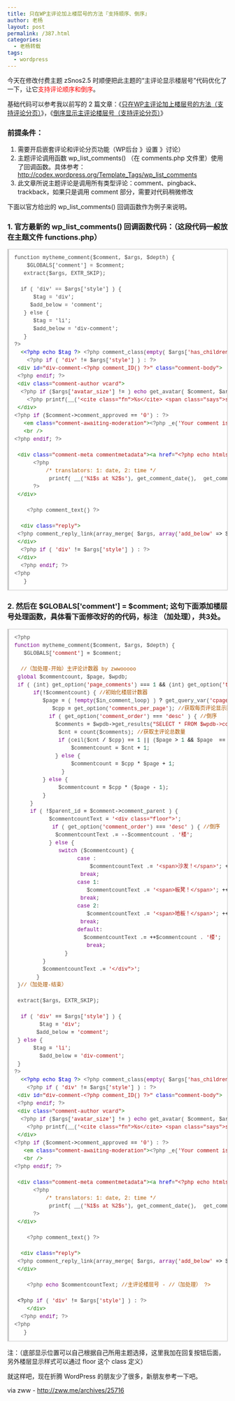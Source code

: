 ```yaml
---
title: 只在WP主评论加上楼层号的方法『支持顺序、倒序』
author: 老杨
layout: post
permalink: /387.html
categories:
  - 老杨转载
tags:
  - wordpress
---
```

今天在修改付费主题 zSnos2.5 时顺便把此主题的“主评论显示楼层号”代码优化了一下，让它<span style = "color:red;">支持评论顺序和倒序</span>。

基础代码可以参考我以前写的 2 篇文章：《<a href="http://zww.me/archives/25161" target="_blank">只在WP主评论加上楼层号的方法（支持评论分页）</a>》，《<a href="http://zww.me/archives/25230" target="_blank">倒序显示主评论楼层号（支持评论分页）</a>》  


### 前提条件：

1. 需要开启嵌套评论和评论分页功能（WP后台 》设置 》讨论）  
2. 主题评论调用函数 wp\_list\_comments() （在 comments.php 文件里）使用了回调函数。具体参考：<a href="http://codex.wordpress.org/Template_Tags/wp_list_comments" target="_blank">http://codex.wordpress.org/Template_Tags/wp_list_comments</a>  
3. 此文章所说主题评论是调用所有类型评论：comment、pingback、trackback，如果只是调用 comment 部分，需要对代码稍微修改

下面以官方给出的 wp\_list\_comments() 回调函数作为例子来说明。

### 1. 官方最新的 wp\_list\_comments() 回调函数代码：（这段代码一般放在主题文件 functions.php）

<pre style="margin:15px 0;font:100 12px/18px monaco, andale mono, courier new;padding:10px 12px;border:#ccc 1px solid;border-left-width:4px;background-color:#fefefe;box-shadow:0 0 4px #eee;word-break:break-all;word-wrap:break-word;color:#444">function mytheme_comment($comment, $args, $depth) {<br />	$GLOBALS['comment'] = $comment;<br />	extract($args, EXTR_SKIP);<br /><br />	if ( 'div' == $args['style'] ) {<br />		$tag = 'div';<br />		$add_below = 'comment';<br />	} else {<br />		$tag = 'li';<br />		$add_below = 'div-comment';<br />	}<br />?&gt;<br />	<span style="color:#170">&lt;</span><span style="color:#00c">&lt;</span><span style="color:#00c">?php</span> <span style="color:#00c">echo</span> <span style="color:#00c">$tag</span> <span style="color:#00c">?</span><span style="color:#170">&gt;</span> <span style="color:#555">&lt;?php</span> <span style="color:#@cm-word">comment_class</span>(<span style="color:#708">empty</span>( <span style="color:#000-2">$args</span>[<span style="color:#a11">'has_children'</span>] ) <span style="color:#000">?</span> <span style="color:#a11">''</span> : <span style="color:#a11">'parent'</span>) <span style="color:#555">?&gt;</span> id="comment-<span style="color:#555">&lt;?php</span> <span style="color:#@cm-word">comment_ID</span>() <span style="color:#555">?&gt;</span>"&gt;<br />	<span style="color:#555">&lt;?php</span> <span style="color:#708">if</span> ( <span style="color:#a11">'div'</span> <span style="color:#000">!=</span> <span style="color:#000-2">$args</span>[<span style="color:#a11">'style'</span>] ) : <span style="color:#555">?&gt;</span><br />	<span style="color:#170">&lt;div</span> <span style="color:#00c">id</span>=<span style="color:#a11">"div-comment-&lt;?php comment_ID() ?&gt;"</span> <span style="color:#00c">class</span>=<span style="color:#a11">"comment-body"</span><span style="color:#170">&gt;</span><br />	<span style="color:#555">&lt;?php</span> <span style="color:#708">endif</span>; <span style="color:#555">?&gt;</span><br />	<span style="color:#170">&lt;div</span> <span style="color:#00c">class</span>=<span style="color:#a11">"comment-author vcard"</span><span style="color:#170">&gt;</span><br />	<span style="color:#555">&lt;?php</span> <span style="color:#708">if</span> (<span style="color:#000-2">$args</span>[<span style="color:#a11">'avatar_size'</span>] <span style="color:#000">!=</span> <span style="color:#164"></span>) <span style="color:#708">echo</span> <span style="color:#@cm-word">get_avatar</span>( <span style="color:#000-2">$comment</span>, <span style="color:#000-2">$args</span>[<span style="color:#a11">'avatar_size'</span>] ); <span style="color:#555">?&gt;</span><br />	<span style="color:#555">&lt;?php</span> <span style="color:#@cm-word">printf</span>(<span style="color:#@cm-word">__</span>(<span style="color:#a11">'&lt;cite class="fn"&gt;%s&lt;/cite&gt; &lt;span class="says"&gt;says:&lt;/span&gt;'</span>), <span style="color:#@cm-word">get_comment_author_link</span>()) <span style="color:#555">?&gt;</span><br />	<span style="color:#170">&lt;/div</span><span style="color:#170">&gt;</span><br /><span style="color:#555">&lt;?php</span> <span style="color:#708">if</span> (<span style="color:#000-2">$comment</span><span style="color:#000">-&gt;</span><span style="color:#@cm-word">comment_approved</span> <span style="color:#000">==</span> <span style="color:#a11">'0'</span>) : <span style="color:#555">?&gt;</span><br />	<span style="color:#170">&lt;em</span> <span style="color:#00c">class</span>=<span style="color:#a11">"comment-awaiting-moderation"</span><span style="color:#170">&gt;</span><span style="color:#555">&lt;?php</span> <span style="color:#@cm-word">_e</span>(<span style="color:#a11">'Your comment is awaiting moderation.'</span>) <span style="color:#555">?&gt;</span><span style="color:#170">&lt;/em</span><span style="color:#170">&gt;</span><br />	<span style="color:#170">&lt;br</span> <span style="color:#170">/&gt;</span><br /><span style="color:#555">&lt;?php</span> <span style="color:#708">endif</span>; <span style="color:#555">?&gt;</span><br /><br />	<span style="color:#170">&lt;div</span> <span style="color:#00c">class</span>=<span style="color:#a11">"comment-meta commentmetadata"</span><span style="color:#170">&gt;</span><span style="color:#170">&lt;a</span> <span style="color:#00c">href</span>=<span style="color:#a11">"&lt;?php echo htmlspecialchars( get_comment_link( $comment-&gt;comment_ID ) ) ?&gt;"</span><span style="color:#170">&gt;</span><br />		<span style="color:#555">&lt;?php</span><br />			<span style="color:#a50">/* translators: 1: date, 2: time */</span><br />			<span style="color:#@cm-word">printf</span>( <span style="color:#@cm-word">__</span>(<span style="color:#a11">'%1$s at %2$s'</span>), <span style="color:#@cm-word">get_comment_date</span>(),  <span style="color:#@cm-word">get_comment_time</span>()) <span style="color:#555">?&gt;</span><span style="color:#170">&lt;/a</span><span style="color:#170">&gt;</span><span style="color:#555">&lt;?php</span> <span style="color:#@cm-word">edit_comment_link</span>(<span style="color:#@cm-word">__</span>(<span style="color:#a11">'(Edit)'</span>),<span style="color:#a11">'  '</span>,<span style="color:#a11">''</span> );<br />		<span style="color:#555">?&gt;</span><br />	<span style="color:#170">&lt;/div</span><span style="color:#170">&gt;</span><br /><br />	<span style="color:#555">&lt;?php</span> <span style="color:#@cm-word">comment_text</span>() <span style="color:#555">?&gt;</span><br /><br />	<span style="color:#170">&lt;div</span> <span style="color:#00c">class</span>=<span style="color:#a11">"reply"</span><span style="color:#170">&gt;</span><br />	<span style="color:#555">&lt;?php</span> <span style="color:#@cm-word">comment_reply_link</span>(<span style="color:#@cm-word">array_merge</span>( <span style="color:#000-2">$args</span>, <span style="color:#708">array</span>(<span style="color:#a11">'add_below'</span> <span style="color:#000">=&gt;</span> <span style="color:#000-2">$add_below</span>, <span style="color:#a11">'depth'</span> <span style="color:#000">=&gt;</span> <span style="color:#000-2">$depth</span>, <span style="color:#a11">'max_depth'</span> <span style="color:#000">=&gt;</span> <span style="color:#000-2">$args</span>[<span style="color:#a11">'max_depth'</span>]))) <span style="color:#555">?&gt;</span><br />	<span style="color:#170">&lt;/div</span><span style="color:#170">&gt;</span><br />	<span style="color:#555">&lt;?php</span> <span style="color:#708">if</span> ( <span style="color:#a11">'div'</span> <span style="color:#000">!=</span> <span style="color:#000-2">$args</span>[<span style="color:#a11">'style'</span>] ) : <span style="color:#555">?&gt;</span><br />	<span style="color:#170">&lt;/div</span><span style="color:#170">&gt;</span><br />	<span style="color:#555">&lt;?php</span> <span style="color:#708">endif</span>; <span style="color:#555">?&gt;</span><br /><span style="color:#555">&lt;?php</span><br />	}</pre>

### 2. 然后在 $GLOBALS['comment'] = $comment; 这句下面添加楼层号处理函数，具体看下面修改好的的代码，标注 （加处理），共3处。

<pre style="margin:15px 0;font:100 12px/18px monaco, andale mono, courier new;padding:10px 12px;border:#ccc 1px solid;border-left-width:4px;background-color:#fefefe;box-shadow:0 0 4px #eee;word-break:break-all;word-wrap:break-word;color:#444"><span style="color:#555">&lt;?php</span><br /><span style="color:#708">function</span> <span style="color:#@cm-word">mytheme_comment</span>(<span style="color:#000-2">$comment</span>, <span style="color:#000-2">$args</span>, <span style="color:#000-2">$depth</span>) {<br />	<span style="color:#000-2">$GLOBALS</span>[<span style="color:#a11">'comment'</span>] <span style="color:#000">=</span> <span style="color:#000-2">$comment</span>;<br /><br />	 <span style="color:#a50">//（加处理-开始）主评论计数器 by zwwooooo</span><br />	<span style="color:#708">global</span> <span style="color:#000-2">$commentcount</span>, <span style="color:#000-2">$page</span>, <span style="color:#000-2">$wpdb</span>;<br />	<span style="color:#708">if</span> ( (<span style="color:#@cm-word">int</span>) <span style="color:#@cm-word">get_option</span>(<span style="color:#a11">'page_comments'</span>) <span style="color:#000">===</span> <span style="color:#164">1</span> <span style="color:#000">&&</span> (<span style="color:#@cm-word">int</span>) <span style="color:#@cm-word">get_option</span>(<span style="color:#a11">'thread_comments'</span>) <span style="color:#000">===</span> <span style="color:#164">1</span> ) { <span style="color:#a50">//开启嵌套评论和分页才启用</span><br />		<span style="color:#708">if</span>(<span style="color:#000">!</span><span style="color:#000-2">$commentcount</span>) { <span style="color:#a50">//初始化楼层计数器</span><br />			<span style="color:#000-2">$page</span> <span style="color:#000">=</span> ( <span style="color:#000">!</span><span style="color:#708">empty</span>(<span style="color:#000-2">$in_comment_loop</span>) ) <span style="color:#000">?</span> <span style="color:#@cm-word">get_query_var</span>(<span style="color:#a11">'cpage'</span>) : <span style="color:#@cm-word">get_page_of_comment</span>( <span style="color:#000-2">$comment</span><span style="color:#000">-&gt;</span><span style="color:#@cm-word">comment_ID</span>, <span style="color:#000-2">$args</span> ); <span style="color:#a50">//获取当前评论列表页码</span><br />			<span style="color:#000-2">$cpp</span> <span style="color:#000">=</span> <span style="color:#@cm-word">get_option</span>(<span style="color:#a11">'comments_per_page'</span>); <span style="color:#a50">//获取每页评论显示数量</span><br />			<span style="color:#708">if</span> ( <span style="color:#@cm-word">get_option</span>(<span style="color:#a11">'comment_order'</span>) <span style="color:#000">===</span> <span style="color:#a11">'desc'</span> ) { <span style="color:#a50">//倒序</span><br />				<span style="color:#000-2">$comments</span> <span style="color:#000">=</span> <span style="color:#000-2">$wpdb</span><span style="color:#000">-&gt;</span><span style="color:#@cm-word">get_results</span>(<span style="color:#a11">"SELECT * FROM $wpdb-&gt;comments WHERE comment_post_ID = $post-&gt;ID AND comment_type = 'all' AND comment_approved = '1' AND !comment_parent"</span>);<br />				<span style="color:#000-2">$cnt</span> <span style="color:#000">=</span> <span style="color:#@cm-word">count</span>(<span style="color:#000-2">$comments</span>); <span style="color:#a50">//获取主评论总数量</span><br />				<span style="color:#708">if</span> (<span style="color:#@cm-word">ceil</span>(<span style="color:#000-2">$cnt</span> <span style="color:#000">/</span> <span style="color:#000-2">$cpp</span>) <span style="color:#000">==</span> <span style="color:#164">1</span> <span style="color:#000">||</span> (<span style="color:#000-2">$page</span> <span style="color:#000">&gt;</span> <span style="color:#164">1</span> <span style="color:#000">&&</span> <span style="color:#000-2">$page</span>  <span style="color:#000">==</span> <span style="color:#@cm-word">ceil</span>(<span style="color:#000-2">$cnt</span> <span style="color:#000">/</span> <span style="color:#000-2">$cpp</span>))) { <span style="color:#a50">//如果评论只有1页或者是最后一页，初始值为主评论总数</span><br />					<span style="color:#000-2">$commentcount</span> <span style="color:#000">=</span> <span style="color:#000-2">$cnt</span> <span style="color:#000">+</span> <span style="color:#164">1</span>;<br />				} <span style="color:#708">else</span> {<br />					<span style="color:#000-2">$commentcount</span> <span style="color:#000">=</span> <span style="color:#000-2">$cpp</span> <span style="color:#000">*</span> <span style="color:#000-2">$page</span> <span style="color:#000">+</span> <span style="color:#164">1</span>;<br />				}<br />			} <span style="color:#708">else</span> {<br />				<span style="color:#000-2">$commentcount</span> <span style="color:#000">=</span> <span style="color:#000-2">$cpp</span> <span style="color:#000">*</span> (<span style="color:#000-2">$page</span> <span style="color:#000">-</span> <span style="color:#164">1</span>);<br />			}<br />		}<br />		<span style="color:#708">if</span> ( <span style="color:#000">!</span><span style="color:#000-2">$parent_id</span> <span style="color:#000">=</span> <span style="color:#000-2">$comment</span><span style="color:#000">-&gt;</span><span style="color:#@cm-word">comment_parent</span> ) {<br />			<span style="color:#000-2">$commentcountText</span> <span style="color:#000">=</span> <span style="color:#a11">'&lt;div class="floor"&gt;'</span>;<br />			<span style="color:#708">if</span> ( <span style="color:#@cm-word">get_option</span>(<span style="color:#a11">'comment_order'</span>) <span style="color:#000">===</span> <span style="color:#a11">'desc'</span> ) { <span style="color:#a50">//倒序</span><br />				<span style="color:#000-2">$commentcountText</span> .<span style="color:#000">=</span> <span style="color:#000">--</span><span style="color:#000-2">$commentcount</span> . <span style="color:#a11">'楼'</span>;<br />			} <span style="color:#708">else</span> {<br />				<span style="color:#708">switch</span> (<span style="color:#000-2">$commentcount</span>) {<br />					<span style="color:#708">case</span> <span style="color:#164"></span>:<br />						<span style="color:#000-2">$commentcountText</span> .<span style="color:#000">=</span> <span style="color:#a11">'&lt;span&gt;沙发！&lt;/span&gt;'</span>; <span style="color:#000">++</span><span style="color:#000-2">$commentcount</span>;<br />						<span style="color:#708">break</span>;<br />					<span style="color:#708">case</span> <span style="color:#164">1</span>:<br />						<span style="color:#000-2">$commentcountText</span> .<span style="color:#000">=</span> <span style="color:#a11">'&lt;span&gt;板凳！&lt;/span&gt;'</span>; <span style="color:#000">++</span><span style="color:#000-2">$commentcount</span>;<br />						<span style="color:#708">break</span>;<br />					<span style="color:#708">case</span> <span style="color:#164">2</span>:<br />						<span style="color:#000-2">$commentcountText</span> .<span style="color:#000">=</span> <span style="color:#a11">'&lt;span&gt;地板！&lt;/span&gt;'</span>; <span style="color:#000">++</span><span style="color:#000-2">$commentcount</span>;<br />						<span style="color:#708">break</span>;<br />					<span style="color:#708">default</span>:<br />						<span style="color:#000-2">$commentcountText</span> .<span style="color:#000">=</span> <span style="color:#000">++</span><span style="color:#000-2">$commentcount</span> . <span style="color:#a11">'楼'</span>;<br />						<span style="color:#708">break</span>;<br />				}<br />			}<br />			<span style="color:#000-2">$commentcountText</span> .<span style="color:#000">=</span> <span style="color:#a11">'&lt;/div"&gt;'</span>;<br />		}<br />	}<span style="color:#a50">//（加处理-结束）</span><br /><br />	<span style="color:#@cm-word">extract</span>(<span style="color:#000-2">$args</span>, <span style="color:#@cm-word">EXTR_SKIP</span>);<br /><br />	<span style="color:#708">if</span> ( <span style="color:#a11">'div'</span> <span style="color:#000">==</span> <span style="color:#000-2">$args</span>[<span style="color:#a11">'style'</span>] ) {<br />		<span style="color:#000-2">$tag</span> <span style="color:#000">=</span> <span style="color:#a11">'div'</span>;<br />		<span style="color:#000-2">$add_below</span> <span style="color:#000">=</span> <span style="color:#a11">'comment'</span>;<br />	} <span style="color:#708">else</span> {<br />		<span style="color:#000-2">$tag</span> <span style="color:#000">=</span> <span style="color:#a11">'li'</span>;<br />		<span style="color:#000-2">$add_below</span> <span style="color:#000">=</span> <span style="color:#a11">'div-comment'</span>;<br />	}<br /><span style="color:#555">?&gt;</span><br />	<span style="color:#170">&lt;</span><span style="color:#00c">&lt;</span><span style="color:#00c">?php</span> <span style="color:#00c">echo</span> <span style="color:#00c">$tag</span> <span style="color:#00c">?</span><span style="color:#170">&gt;</span> <span style="color:#555">&lt;?php</span> <span style="color:#@cm-word">comment_class</span>(<span style="color:#708">empty</span>( <span style="color:#000-2">$args</span>[<span style="color:#a11">'has_children'</span>] ) <span style="color:#000">?</span> <span style="color:#a11">''</span> : <span style="color:#a11">'parent'</span>) <span style="color:#555">?&gt;</span> id="comment-<span style="color:#555">&lt;?php</span> <span style="color:#@cm-word">comment_ID</span>() <span style="color:#555">?&gt;</span>"&gt;<br />	<span style="color:#555">&lt;?php</span> <span style="color:#708">if</span> ( <span style="color:#a11">'div'</span> <span style="color:#000">!=</span> <span style="color:#000-2">$args</span>[<span style="color:#a11">'style'</span>] ) : <span style="color:#555">?&gt;</span><br />	<span style="color:#170">&lt;div</span> <span style="color:#00c">id</span>=<span style="color:#a11">"div-comment-&lt;?php comment_ID() ?&gt;"</span> <span style="color:#00c">class</span>=<span style="color:#a11">"comment-body"</span><span style="color:#170">&gt;</span><br />	<span style="color:#555">&lt;?php</span> <span style="color:#708">endif</span>; <span style="color:#555">?&gt;</span><br />	<span style="color:#170">&lt;div</span> <span style="color:#00c">class</span>=<span style="color:#a11">"comment-author vcard"</span><span style="color:#170">&gt;</span><br />	<span style="color:#555">&lt;?php</span> <span style="color:#708">if</span> (<span style="color:#000-2">$args</span>[<span style="color:#a11">'avatar_size'</span>] <span style="color:#000">!=</span> <span style="color:#164"></span>) <span style="color:#708">echo</span> <span style="color:#@cm-word">get_avatar</span>( <span style="color:#000-2">$comment</span>, <span style="color:#000-2">$args</span>[<span style="color:#a11">'avatar_size'</span>] ); <span style="color:#555">?&gt;</span><br />	<span style="color:#555">&lt;?php</span> <span style="color:#@cm-word">printf</span>(<span style="color:#@cm-word">__</span>(<span style="color:#a11">'&lt;cite class="fn"&gt;%s&lt;/cite&gt; &lt;span class="says"&gt;says:&lt;/span&gt;'</span>), <span style="color:#@cm-word">get_comment_author_link</span>()) <span style="color:#555">?&gt;</span><br />	<span style="color:#170">&lt;/div</span><span style="color:#170">&gt;</span><br /><span style="color:#555">&lt;?php</span> <span style="color:#708">if</span> (<span style="color:#000-2">$comment</span><span style="color:#000">-&gt;</span><span style="color:#@cm-word">comment_approved</span> <span style="color:#000">==</span> <span style="color:#a11">'0'</span>) : <span style="color:#555">?&gt;</span><br />	<span style="color:#170">&lt;em</span> <span style="color:#00c">class</span>=<span style="color:#a11">"comment-awaiting-moderation"</span><span style="color:#170">&gt;</span><span style="color:#555">&lt;?php</span> <span style="color:#@cm-word">_e</span>(<span style="color:#a11">'Your comment is awaiting moderation.'</span>) <span style="color:#555">?&gt;</span><span style="color:#170">&lt;/em</span><span style="color:#170">&gt;</span><br />	<span style="color:#170">&lt;br</span> <span style="color:#170">/&gt;</span><br /><span style="color:#555">&lt;?php</span> <span style="color:#708">endif</span>; <span style="color:#555">?&gt;</span><br /><br />	<span style="color:#170">&lt;div</span> <span style="color:#00c">class</span>=<span style="color:#a11">"comment-meta commentmetadata"</span><span style="color:#170">&gt;</span><span style="color:#170">&lt;a</span> <span style="color:#00c">href</span>=<span style="color:#a11">"&lt;?php echo htmlspecialchars( get_comment_link( $comment-&gt;comment_ID ) ) ?&gt;"</span><span style="color:#170">&gt;</span><br />		<span style="color:#555">&lt;?php</span><br />			<span style="color:#a50">/* translators: 1: date, 2: time */</span><br />			<span style="color:#@cm-word">printf</span>( <span style="color:#@cm-word">__</span>(<span style="color:#a11">'%1$s at %2$s'</span>), <span style="color:#@cm-word">get_comment_date</span>(),  <span style="color:#@cm-word">get_comment_time</span>()) <span style="color:#555">?&gt;</span><span style="color:#170">&lt;/a</span><span style="color:#170">&gt;</span><span style="color:#555">&lt;?php</span> <span style="color:#@cm-word">edit_comment_link</span>(<span style="color:#@cm-word">__</span>(<span style="color:#a11">'(Edit)'</span>),<span style="color:#a11">'  '</span>,<span style="color:#a11">''</span> );<br />		<span style="color:#555">?&gt;</span><br />	<span style="color:#170">&lt;/div</span><span style="color:#170">&gt;</span><br /><br />	<span style="color:#555">&lt;?php</span> <span style="color:#@cm-word">comment_text</span>() <span style="color:#555">?&gt;</span><br /><br />	<span style="color:#170">&lt;div</span> <span style="color:#00c">class</span>=<span style="color:#a11">"reply"</span><span style="color:#170">&gt;</span><br />	<span style="color:#555">&lt;?php</span> <span style="color:#@cm-word">comment_reply_link</span>(<span style="color:#@cm-word">array_merge</span>( <span style="color:#000-2">$args</span>, <span style="color:#708">array</span>(<span style="color:#a11">'add_below'</span> <span style="color:#000">=&gt;</span> <span style="color:#000-2">$add_below</span>, <span style="color:#a11">'depth'</span> <span style="color:#000">=&gt;</span> <span style="color:#000-2">$depth</span>, <span style="color:#a11">'max_depth'</span> <span style="color:#000">=&gt;</span> <span style="color:#000-2">$args</span>[<span style="color:#a11">'max_depth'</span>]))) <span style="color:#555">?&gt;</span><br />	<span style="color:#170">&lt;/div</span><span style="color:#170">&gt;</span><br /><br />	<span style="color:#555">&lt;?php</span> <span style="color:#708">echo</span> <span style="color:#000-2">$commentcountText</span>; <span style="color:#a50">//主评论楼层号 - //（加处理） ?&gt;</span><br /><br />	<span style="color:#000">&lt;?</span><span style="color:#@cm-word">php</span> <span style="color:#708">if</span> ( <span style="color:#a11">'div'</span> <span style="color:#000">!=</span> <span style="color:#000-2">$args</span>[<span style="color:#a11">'style'</span>] ) : <span style="color:#555">?&gt;</span><br />	<span style="color:#170">&lt;/div</span><span style="color:#170">&gt;</span><br />	<span style="color:#555">&lt;?php</span> <span style="color:#708">endif</span>; <span style="color:#555">?&gt;</span><br /><span style="color:#555">&lt;?php</span><br />	}</pre>

注：（底部显示位置可以自己根据自己所用主题选择，这里我加在回复按钮后面，另外楼层显示样式可以通过 floor 这个 class 定义）

就这样吧，现在折腾 WordPress 的朋友少了很多，新朋友参考一下吧。

via zww - http://zww.me/archives/25716